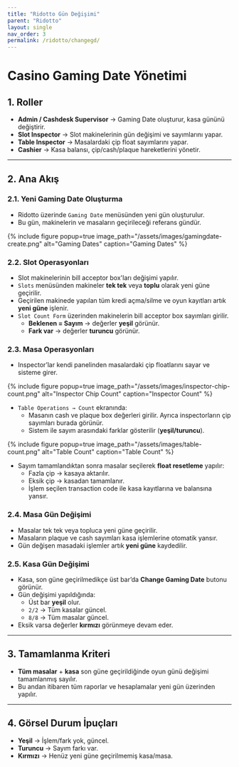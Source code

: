 ```yaml
---
title: "Ridotto Gün Değişimi"
parent: "Ridotto"
layout: single
nav_order: 3
permalink: /ridotto/changegd/
---
```


<!-- ## Genel Tanım
Casinolarda **oyun günü**, saat 00:00 – 23:59:59 aralığından farklı olarak, keyfi seçilmiş bir saatten başlayıp ertesi gün aynı saate kadar olan süredir.  
Örneğin: `20 Ağustos 03:55 – 21 Ağustos 05:13` arası tek bir oyun günü kabul edilir ve raporlarda bu aralık **20 Ağustos** olarak adlandırılır.  

Sistemde raporlama ve hesaplama yapılırken seçilen tarih, bu oyun günü karşılıklarına göre hesaplanır. -->

# Casino Gaming Date Yönetimi

## 1. Roller

- **Admin / Cashdesk Supervisor** → Gaming Date oluşturur, kasa gününü değiştirir.
- **Slot Inspector** → Slot makinelerinin gün değişimi ve sayımlarını yapar.
- **Table Inspector** → Masalardaki çip float sayımlarını yapar.
- **Cashier** → Kasa balansı, çip/cash/plaque hareketlerini yönetir.

---

## 2. Ana Akış

### 2.1. Yeni Gaming Date Oluşturma

- Ridotto üzerinde `Gaming Date` menüsünden yeni gün oluşturulur.
- Bu gün, makinelerin ve masaların geçirileceği referans gündür.

{% include figure popup=true image_path="/assets/images/gamingdate-create.png" alt="Gaming Dates" caption="Gaming Dates" %}

### 2.2. Slot Operasyonları

- Slot makinelerinin bill acceptor box'ları değişimi yapılır.
- `Slots` menüsünden makineler **tek tek** veya **toplu** olarak yeni güne geçirilir.
- Geçirilen makinede yapılan tüm kredi açma/silme ve oyun kayıtları artık **yeni güne** işlenir.
- `Slot Count Form` üzerinden makinelerin bill acceptor box sayımları girilir.
  - **Beklenen = Sayım** → değerler **yeşil** görünür.
  - **Fark var** → değerler **turuncu** görünür.

### 2.3. Masa Operasyonları

- Inspector’lar kendi panelinden masalardaki çip floatlarını sayar ve sisteme girer.

{% include figure popup=true image_path="/assets/images/inspector-chip-count.png" alt="Inspector Chip Count" caption="Inspector Count" %}

- `Table Operations → Count` ekranında:
  - Masanın cash ve plaque box değerleri girilir. Ayrıca inspectorların çip sayımları burada görünür.
  - Sistem ile sayım arasındaki farklar gösterilir (**yeşil/turuncu**).

{% include figure popup=true image_path="/assets/images/table-count.png" alt="Table Count" caption="Table Count" %}

- Sayım tamamlandıktan sonra masalar seçilerek **float resetleme** yapılır:
  - Fazla çip → kasaya aktarılır.
  - Eksik çip → kasadan tamamlanır.
  - İşlem seçilen transaction code ile kasa kayıtlarına ve balansına yansır.

### 2.4. Masa Gün Değişimi

- Masalar tek tek veya topluca yeni güne geçirilir.
- Masaların plaque ve cash sayımları kasa işlemlerine otomatik yansır.
- Gün değişen masadaki işlemler artık **yeni güne** kaydedilir.

### 2.5. Kasa Gün Değişimi

- Kasa, son güne geçirilmedikçe üst bar’da **Change Gaming Date** butonu görünür.
- Gün değişimi yapıldığında:
  - Üst bar **yeşil** olur.
  - `2/2` → Tüm kasalar güncel.
  - `8/8` → Tüm masalar güncel.
- Eksik varsa değerler **kırmızı** görünmeye devam eder.

---

## 3. Tamamlanma Kriteri

- **Tüm masalar** + **kasa** son güne geçirildiğinde oyun günü değişimi tamamlanmış sayılır.
- Bu andan itibaren tüm raporlar ve hesaplamalar yeni gün üzerinden yapılır.

---

## 4. Görsel Durum İpuçları

- **Yeşil** → İşlem/fark yok, güncel.
- **Turuncu** → Sayım farkı var.
- **Kırmızı** → Henüz yeni güne geçirilmemiş kasa/masa.
